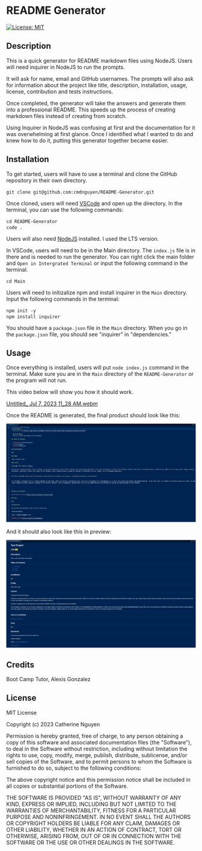 # README Generator
  [![License: MIT](https://img.shields.io/badge/License-MIT-yellow.svg)](https://opensource.org/licenses/MIT)

## Description

This is a quick generator for README markdown files using NodeJS. Users will need inquirer in NodeJS to run the prompts. 

It will ask for name, email and GitHub usernames. The prompts will also ask for information about the project like title, description, installation, usage, license, contribution and tests instructions. 

Once completed, the generator will take the answers and generate them into a professional README. This speeds up the process of creating markdown files instead of creating from scratch.

Using Inquirer in NodeJS was confusing at first and the documentation for it was overwhelming at first glance. Once I identified what I wanted to do and knew how to do it, putting this generator together became easier.

## Installation

To get started, users will have to use a terminal and clone the GitHub repository in their own directory.

	git clone git@github.com:cmdnguyen/README-Generator.git

Once cloned, users will need [VSCode](https://code.visualstudio.com/download) and open up the directory. In the terminal, you can use the following commands:

	cd README-Generator
	code .

Users will also need [NodeJS](https://nodejs.org/en) installed. I used the LTS version.

In VSCode, users will need to be in the Main directory. The `index.js` file is in there and is needed to run the generator. You can right click the main folder and `Open in Intergrated Terminal` or input the following command in the terminal.

	cd Main

Users will need to initizalize npm and install inquirer in the `Main` directory. Input the following commands in the terminal:

	npm init -y
	npm install inquirer

You should have a `package.json` file in the `Main` directory. When you go in the `package.json` file, you should see "inquirer" in "dependencies."

## Usage

Once everything is installed, users will put `node index.js` command in the terminal. Make sure you are in the `Main` directory of the `README-Generator` or the program will not run. 

This video below will show you how it should work.

[Untitled_ Jul 7, 2023 11_28 AM.webm](https://github.com/cmdnguyen/README-Generator/assets/131038401/e32daf84-c961-4ff6-b2cf-611cfb04db6d)


 Once the README is generated, the final product should look like this:

 ![Generated README](/Assets/Screenshot%202023-07-07%20113057.png)

 And it should also look like this in preview:

![Preview Generated README](/Assets/Screenshot%202023-07-07%20113248.png)

## Credits

Boot Camp Tutor, Alexis Gonzalez

## License

MIT License

Copyright (c) 2023 Catherine Nguyen

Permission is hereby granted, free of charge, to any person obtaining a copy
of this software and associated documentation files (the "Software"), to deal
in the Software without restriction, including without limitation the rights
to use, copy, modify, merge, publish, distribute, sublicense, and/or sell
copies of the Software, and to permit persons to whom the Software is
furnished to do so, subject to the following conditions:

The above copyright notice and this permission notice shall be included in all
copies or substantial portions of the Software.

THE SOFTWARE IS PROVIDED "AS IS", WITHOUT WARRANTY OF ANY KIND, EXPRESS OR
IMPLIED, INCLUDING BUT NOT LIMITED TO THE WARRANTIES OF MERCHANTABILITY,
FITNESS FOR A PARTICULAR PURPOSE AND NONINFRINGEMENT. IN NO EVENT SHALL THE
AUTHORS OR COPYRIGHT HOLDERS BE LIABLE FOR ANY CLAIM, DAMAGES OR OTHER
LIABILITY, WHETHER IN AN ACTION OF CONTRACT, TORT OR OTHERWISE, ARISING FROM,
OUT OF OR IN CONNECTION WITH THE SOFTWARE OR THE USE OR OTHER DEALINGS IN THE
SOFTWARE.
